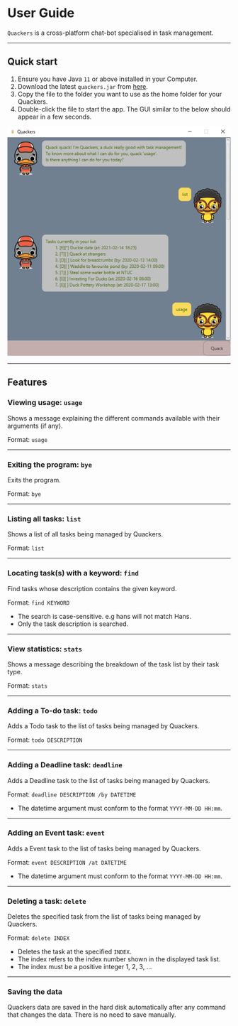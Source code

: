 # User Guide
`Quackers` is a cross-platform chat-bot specialised in task management.

---
## Quick start
1. Ensure you have Java `11` or above installed in your Computer.
2. Download the latest `quackers.jar` from [here](https://github.com/deyixtan/ip/releases).
3. Copy the file to the folder you want to use as the home folder for your Quackers.
4. Double-click the file to start the app. The GUI similar to the below should appear in a few seconds.

![Image of Quackers](./Ui.png)

---
## Features
### Viewing usage: `usage` 
Shows a message explaining the different commands available with their arguments (if any).

Format: `usage`

---
### Exiting the program: `bye`
Exits the program.

Format: `bye`

---
### Listing all tasks: `list`
Shows a list of all tasks being managed by Quackers.

Format: `list`

---
### Locating task\(s\) with a keyword: `find`
Find tasks whose description contains the given keyword.

Format: `find KEYWORD`
- The search is case-sensitive. e.g hans will not match Hans.
- Only the task description is searched.

---
### View statistics: `stats`
Shows a message describing the breakdown of the task list by their task type.

Format: `stats`

---
### Adding a To-do task: `todo`
Adds a Todo task to the list of tasks being managed by Quackers.

Format: `todo DESCRIPTION`

---
### Adding a Deadline task: `deadline`
Adds a Deadline task to the list of tasks being managed by Quackers.

Format: `deadline DESCRIPTION /by DATETIME`
- The datetime argument must conform to the format `YYYY-MM-DD HH:mm`.

---
### Adding an Event task: `event`
Adds a Event task to the list of tasks being managed by Quackers.

Format: `event DESCRIPTION /at DATETIME`
- The datetime argument must conform to the format `YYYY-MM-DD HH:mm`.

---
### Deleting a task: `delete`
Deletes the specified task from the list of tasks being managed by Quackers.

Format: `delete INDEX`
- Deletes the task at the specified `INDEX`.
- The index refers to the index number shown in the displayed task list.
- The index must be a positive integer 1, 2, 3, ...

---
### Saving the data
Quackers data are saved in the hard disk automatically after any command that changes the data. There is no need to save manually.
